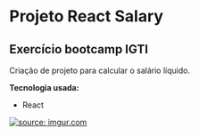 <h1>
Projeto React Salary
</h1>
<h2>
Exercício bootcamp IGTI
</h2>

Criação de projeto para calcular o salário líquido.

**Tecnologia usada:**

* React

<a href="https://imgur.com/xdadoGk"><img src="https://i.imgur.com/xdadoGk.png" title="source: imgur.com" /></a>
